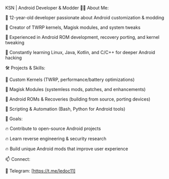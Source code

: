 KSN | Android Developer & Modder
👨‍💻 About Me:

🔹 12-year-old developer passionate about Android customization & modding

🔹 Creator of TWRP kernels, Magisk modules, and system tweaks

🔹 Experienced in Android ROM development, recovery porting, and kernel tweaking

🔹 Constantly learning Linux, Java, Kotlin, and C/C++ for deeper Android hacking

🛠 Projects & Skills:

📌 Custom Kernels (TWRP, performance/battery optimizations)

📌 Magisk Modules (systemless mods, patches, and enhancements)

📌 Android ROMs & Recoveries (building from source, porting devices)

📌 Scripting & Automation (Bash, Python for Android tools)

🚀 Goals:

🔥 Contribute to open-source Android projects

🔥 Learn reverse engineering & security research

🔥 Build unique Android mods that improve user experience

📫 Connect:

💬 Telegram: [https://t.me/ledoc11]
